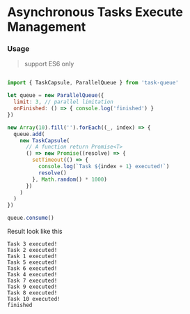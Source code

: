 # Asynchronous Tasks Execute Management


### Usage

> support ES6 only

```javascript

import { TaskCapsule, ParallelQueue } from 'task-queue'

let queue = new ParallelQueue({
  limit: 3, // parallel limitation
  onFinished: () => { console.log('finished') }
})

new Array(10).fill('').forEach((_, index) => {
  queue.add(
    new TaskCapsule(
      // A function return Promise<T>
      () => new Promise((resolve) => {
        setTimeout(() => {
          console.log(`Task ${index + 1} executed!`)
          resolve()
        }, Math.random() * 1000)
      })
    )
  )
})

queue.consume()

```

Result look like this

    Task 3 executed!
    Task 2 executed!
    Task 1 executed!
    Task 5 executed!
    Task 6 executed!
    Task 4 executed!
    Task 7 executed!
    Task 9 executed!
    Task 8 executed!
    Task 10 executed!
    finished

